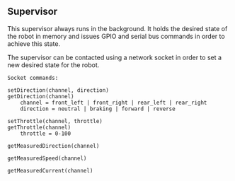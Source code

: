 Supervisor
----------

This supervisor always runs in the background. It holds the desired state of the robot in memory and
issues GPIO and serial bus commands in order to achieve this state.

The supervisor can be contacted using a network socket in order to set a new desired state for the robot.

```
Socket commands:

setDirection(channel, direction)
getDirection(channel)
    channel = front_left | front_right | rear_left | rear_right
    direction = neutral | braking | forward | reverse

setThrottle(channel, throttle)
getThrottle(channel)
    throttle = 0-100

getMeasuredDirection(channel)

getMeasuredSpeed(channel)

getMeasuredCurrent(channel)
```